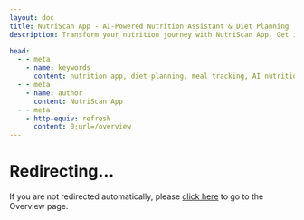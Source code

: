 ```yaml
---
layout: doc
title: NutriScan App - AI-Powered Nutrition Assistant & Diet Planning
description: Transform your nutrition journey with NutriScan App. Get instant meal analysis, personalized diet plans, and AI-powered nutrition guidance.

head:
  - - meta
    - name: keywords
      content: nutrition app, diet planning, meal tracking, AI nutritionist, healthy eating, meal scanner
  - - meta
    - name: author
      content: NutriScan App
  - - meta
    - http-equiv: refresh
      content: 0;url=/overview
---
```


<script>
  window.location.href = '/overview';
</script>

# Redirecting...

If you are not redirected automatically, please [click here](/overview) to go to the Overview page.